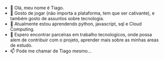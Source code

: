 - 👋 Olá, meu nome é Tiago.
- 👀 Gosto de jogar (não importa a plataforma, tem que ser cativante), e também gosto de assuntos sobre tecnologia.
- 🌱 Atualmente estou aprendendo python, javascript, sql e Cloud Computing.
- 💞️ Espero encontrar parceiras em trabalho tecnologicos, onde possa alem de contribuir com o projeto, aprender mais sobre as minhas areas de estudo.
- 📫 Pode me chamar de Tiago mesmo...




<!---
Tiago547-ciber/Tiago547-ciber is a ✨ special ✨ repository because its `README.md` (this file) appears on your GitHub profile.
You can click the Preview link to take a look at your changes.
--->
